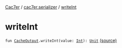 [Cac7er](../index.md) / [cac7er.serializer](index.md) / [writeInt](./write-int.md)

# writeInt

`fun `[`CacheOutput`](-cache-output.md)`.writeInt(value: `[`Int`](https://kotlinlang.org/api/latest/jvm/stdlib/kotlin/-int/index.html)`): `[`Unit`](https://kotlinlang.org/api/latest/jvm/stdlib/kotlin/-unit/index.html) [(source)](http://2wiqua.wcaokaze.com/gitbucket/wcaokaze/Cac7er/blob/master/src/main/java/cac7er/serializer/primitive.kt#L44)